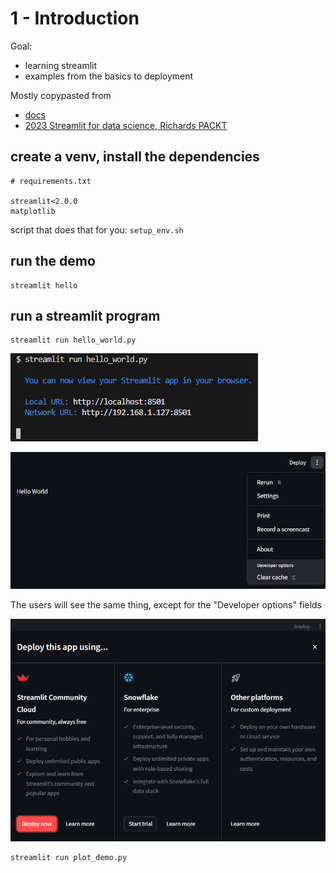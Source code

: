 # 1 - Introduction

Goal:

* learning streamlit
* examples from the basics to deployment

Mostly copypasted from

* [docs](https://docs.streamlit.io/)
* [2023 Streamlit for data science, Richards PACKT](https://www.amazon.com/Streamlit-Data-Science-Create-interactive-ebook/dp/B0BTHRBC2W/)

## create a venv, install the dependencies

```none
# requirements.txt

streamlit<2.0.0
matplotlib
```

script that does that for you: `setup_env.sh`

## run the demo

```shell
streamlit hello
```

## run a streamlit program

```shell
streamlit run hello_world.py
```

![a](img/2025-01-28-11-53-59.png)

![a](img/2025-01-28-11-54-48.png)

The users will see the same thing, except for the "Developer options" fields

![a](img/2025-01-28-11-57-34.png)

```shell
streamlit run plot_demo.py
```
